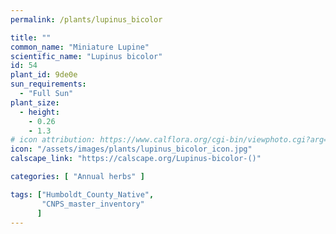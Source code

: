 ```yaml
---
permalink: /plants/lupinus_bicolor

title: ""
common_name: "Miniature Lupine"
scientific_name: "Lupinus bicolor"
id: 54
plant_id: 9de0e
sun_requirements:
  - "Full Sun"
plant_size:
  - height: 
    - 0.26
    - 1.3
# icon attribution: https://www.calflora.org/cgi-bin/viewphoto.cgi?arg=/app/up/gp/50/10067.jpg 
icon: "/assets/images/plants/lupinus_bicolor_icon.jpg" 
calscape_link: "https://calscape.org/Lupinus-bicolor-()"

categories: [ "Annual herbs" ]

tags: ["Humboldt_County_Native",
       "CNPS_master_inventory"
      ]
---
```


